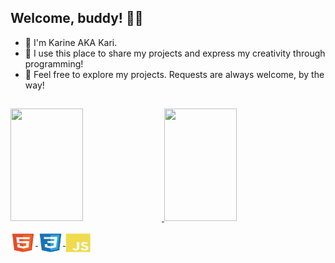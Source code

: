 ## Welcome, buddy! 🧚‍♂️

- 🌱 I'm Karine AKA Kari. 
- 🌿 I use this place to share my projects and express my creativity through programming!
- 🍃 Feel free to explore my projects. Requests are always welcome, by the way!

##

<div>
  <a href="https://github.com/karimendes">
  <img height= "180em" width="48%" src="https://github-readme-stats.vercel.app/api?username=karimendes&theme=vue&show_icons=true&include_all_commits=true&count_private=true"/>
  <img height="180em" width="48%" src="https://github-readme-stats.vercel.app/api/top-langs/?username=karimendes&layout=compact&langs_count=16&theme=vue"/>
</div>

<div style="display: inline_block"><br>
  <img align="center" alt="Kari-HTML" height="30" width="40" src="https://raw.githubusercontent.com/devicons/devicon/master/icons/html5/html5-original.svg">
  <img align="center" alt="Kari-CSS" height="30" width="40" src="https://raw.githubusercontent.com/devicons/devicon/master/icons/css3/css3-original.svg">
  <img align="center" alt="Kari-Js" height="30" width="40" src="https://raw.githubusercontent.com/devicons/devicon/master/icons/javascript/javascript-plain.svg">
</div>
